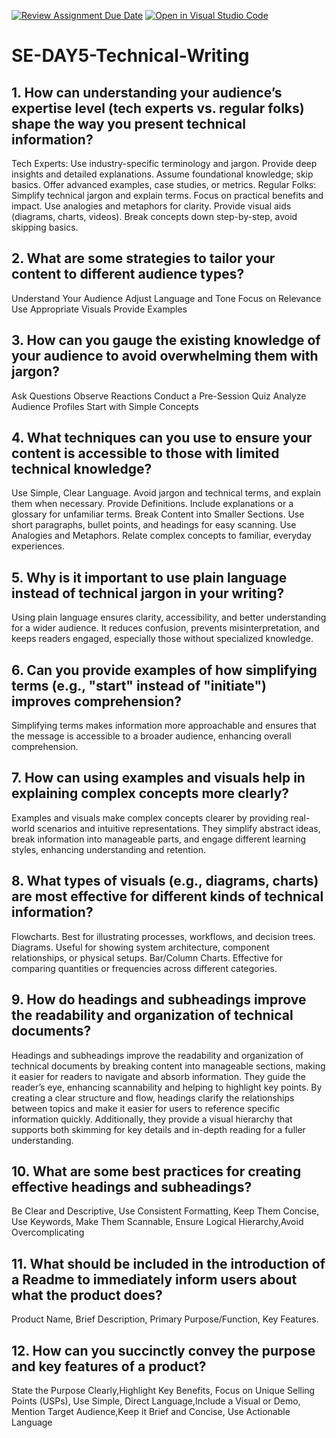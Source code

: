 [![Review Assignment Due Date](https://classroom.github.com/assets/deadline-readme-button-22041afd0340ce965d47ae6ef1cefeee28c7c493a6346c4f15d667ab976d596c.svg)](https://classroom.github.com/a/zsAR-pyY)
[![Open in Visual Studio Code](https://classroom.github.com/assets/open-in-vscode-2e0aaae1b6195c2367325f4f02e2d04e9abb55f0b24a779b69b11b9e10269abc.svg)](https://classroom.github.com/online_ide?assignment_repo_id=18608678&assignment_repo_type=AssignmentRepo)
# SE-DAY5-Technical-Writing
## 1. How can understanding your audience’s expertise level (tech experts vs. regular folks) shape the way you present technical information?
Tech Experts: Use industry-specific terminology and jargon.
Provide deep insights and detailed explanations.
Assume foundational knowledge; skip basics.
Offer advanced examples, case studies, or metrics.
Regular Folks: Simplify technical jargon and explain terms.
Focus on practical benefits and impact.
Use analogies and metaphors for clarity.
Provide visual aids (diagrams, charts, videos).
Break concepts down step-by-step, avoid skipping basics.

## 2. What are some strategies to tailor your content to different audience types?
Understand Your Audience
Adjust Language and Tone
Focus on Relevance
Use Appropriate Visuals
Provide Examples

## 3. How can you gauge the existing knowledge of your audience to avoid overwhelming them with jargon?
Ask Questions
Observe Reactions
Conduct a Pre-Session Quiz
Analyze Audience Profiles
Start with Simple Concepts

## 4. What techniques can you use to ensure your content is accessible to those with limited technical knowledge?
Use Simple, Clear Language. Avoid jargon and technical terms, and explain them when necessary.
Provide Definitions. Include explanations or a glossary for unfamiliar terms.
Break Content into Smaller Sections. Use short paragraphs, bullet points, and headings for easy scanning.
Use Analogies and Metaphors. Relate complex concepts to familiar, everyday experiences.

## 5. Why is it important to use plain language instead of technical jargon in your writing?
Using plain language ensures clarity, accessibility, and better understanding for a wider audience. It reduces confusion, prevents misinterpretation, and keeps readers engaged, especially those without specialized knowledge.

## 6. Can you provide examples of how simplifying terms (e.g., "start" instead of "initiate") improves comprehension?
Simplifying terms makes information more approachable and ensures that the message is accessible to a broader audience, enhancing overall comprehension.

## 7. How can using examples and visuals help in explaining complex concepts more clearly?
Examples and visuals make complex concepts clearer by providing real-world scenarios and intuitive representations. They simplify abstract ideas, break information into manageable parts, and engage different learning styles, enhancing understanding and retention.

## 8. What types of visuals (e.g., diagrams, charts) are most effective for different kinds of technical information?
Flowcharts. Best for illustrating processes, workflows, and decision trees.
Diagrams. Useful for showing system architecture, component relationships, or physical setups.
Bar/Column Charts. Effective for comparing quantities or frequencies across different categories.

## 9. How do headings and subheadings improve the readability and organization of technical documents?
Headings and subheadings improve the readability and organization of technical documents by breaking content into manageable sections, making it easier for readers to navigate and absorb information. They guide the reader’s eye, enhancing scannability and helping to highlight key points. By creating a clear structure and flow, headings clarify the relationships between topics and make it easier for users to reference specific information quickly. Additionally, they provide a visual hierarchy that supports both skimming for key details and in-depth reading for a fuller understanding.

## 10. What are some best practices for creating effective headings and subheadings?
Be Clear and Descriptive, Use Consistent Formatting, Keep Them Concise, Use Keywords, Make Them Scannable, Ensure Logical Hierarchy,Avoid Overcomplicating

## 11. What should be included in the introduction of a Readme to immediately inform users about what the product does?
Product Name, Brief Description, Primary Purpose/Function, Key Features.

## 12. How can you succinctly convey the purpose and key features of a product?
State the Purpose Clearly,Highlight Key Benefits, Focus on Unique Selling Points (USPs), Use Simple, Direct Language,Include a Visual or Demo, Mention Target Audience,Keep it Brief and Concise, Use Actionable Language
